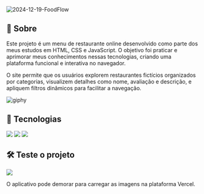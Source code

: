 ![2024-12-19-FoodFlow](https://github.com/user-attachments/assets/d5d7f327-7d4b-412b-aff2-da2129d29712)

<h2>📌 Sobre</h2>
<p>Este projeto é um menu de restaurante online desenvolvido como parte dos meus estudos em HTML, CSS e JavaScript. O objetivo foi praticar e aprimorar meus conhecimentos nessas tecnologias, criando uma plataforma funcional e interativa no navegador.</p>
<p>O site permite que os usuários explorem restaurantes fictícios organizados por categorias, visualizem detalhes como nome, avaliação e descrição, e apliquem filtros dinâmicos para facilitar a navegação.</p>

![giphy](https://i.giphy.com/media/v1.Y2lkPTc5MGI3NjExMzA1ZTczbTVlMXZtcmJmdzMwaHM5NnVkaXAzczJkZGd0em5xZjZoOSZlcD12MV9pbnRlcm5hbF9naWZfYnlfaWQmY3Q9cw/rdMYuReB3gY54grNo7/giphy.gif)

## 🚀 Tecnologias
<div>
  <img src="https://img.shields.io/badge/HTML-239120?style=for-the-badge&logo=html5&logoColor=white">
  <img src="https://img.shields.io/badge/CSS-239120?&style=for-the-badge&logo=css3&logoColor=white">
  <img src="https://img.shields.io/badge/JavaScript-F7DF1E?style=for-the-badge&logo=javascript&logoColor=black">
</div>

## 🛠️ Teste o projeto

<div>
  <a href="https://foodflow-xi.vercel.app" target="_blank"><img loading="lazy" src="https://img.shields.io/badge/Vercel-000000?style=for-the-badge&logo=vercel&logoColor=white" target="_blank"></a>
  <p>O aplicativo pode demorar para carregar as imagens na plataforma Vercel.</p>
</div>
